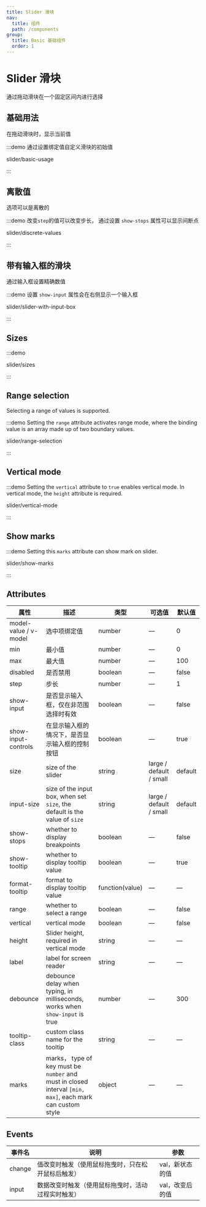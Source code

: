 ```yaml
---
title: Slider 滑块
nav:
  title: 组件
  path: /components
group:
  title: Basic 基础组件
  order: 1
---
```

# Slider 滑块

通过拖动滑块在一个固定区间内进行选择

<style lang="scss">
.slider-demo-block {
  display: flex;
  align-items: center;
  .el-slider {
    margin-top: 0;
    margin-left: 12px;
  }
  .demonstration {
    font-size: 14px;
    color: var(--el-text-color-secondary);
    line-height: 44px;
    flex: 1;
    overflow: hidden;
    text-overflow: ellipsis;
    white-space: nowrap;
    margin-bottom: 0;
     & + .el-slider {
        flex: 0 0 70%;
    }
  }
}
</style>

## 基础用法

在拖动滑块时，显示当前值

:::demo 通过设置绑定值自定义滑块的初始值

slider/basic-usage

:::

## 离散值

选项可以是离散的

:::demo 改变`step`的值可以改变步长， 通过设置 `show-stops` 属性可以显示间断点

slider/discrete-values

:::

## 带有输入框的滑块

通过输入框设置精确数值

:::demo 设置 `show-input` 属性会在右侧显示一个输入框

slider/slider-with-input-box

:::

## Sizes

:::demo

slider/sizes

:::

## Range selection

Selecting a range of values is supported.

:::demo Setting the `range` attribute activates range mode, where the binding value is an array made up of two boundary values.

slider/range-selection

:::

## Vertical mode

:::demo Setting the `vertical` attribute to `true` enables vertical mode. In vertical mode, the `height` attribute is required.

slider/vertical-mode

:::

## Show marks

:::demo Setting this `marks` attribute can show mark on slider.

slider/show-marks

:::

## Attributes

| 属性                    | 描述                                                                                                       | 类型              | 可选值                     | 默认值     |
| --------------------- | -------------------------------------------------------------------------------------------------------- | --------------- | ----------------------- | ------- |
| model-value / v-model | 选中项绑定值                                                                                                   | number          | —                       | 0       |
| min                   | 最小值                                                                                                      | number          | —                       | 0       |
| max                   | 最大值                                                                                                      | number          | —                       | 100     |
| disabled              | 是否禁用                                                                                                     | boolean         | —                       | false   |
| step                  | 步长                                                                                                       | number          | —                       | 1       |
| show-input            | 是否显示输入框，仅在非范围选择时有效                                                                                       | boolean         | —                       | false   |
| show-input-controls   | 在显示输入框的情况下，是否显示输入框的控制按钮                                                                                  | boolean         | —                       | true    |
| size                  | size of the slider                                                                                       | string          | large / default / small | default |
| input-size            | size of the input box, when set `size`, the default is the value of `size`                               | string          | large / default / small | default |
| show-stops            | whether to display breakpoints                                                                           | boolean         | —                       | false   |
| show-tooltip          | whether to display tooltip value                                                                         | boolean         | —                       | true    |
| format-tooltip        | format to display tooltip value                                                                          | function(value) | —                       | —       |
| range                 | whether to select a range                                                                                | boolean         | —                       | false   |
| vertical              | vertical mode                                                                                            | boolean         | —                       | false   |
| height                | Slider height, required in vertical mode                                                                 | string          | —                       | —       |
| label                 | label for screen reader                                                                                  | string          | —                       | —       |
| debounce              | debounce delay when typing, in milliseconds, works when `show-input` is true                             | number          | —                       | 300     |
| tooltip-class         | custom class name for the tooltip                                                                        | string          | —                       | —       |
| marks                 | marks， type of key must be `number` and must in closed interval `[min, max]`, each mark can custom style | object          | —                       | —       |

## Events

| 事件名    | 说明                        | 参数        |
| ------ | ------------------------- | --------- |
| change | 值改变时触发（使用鼠标拖曳时，只在松开鼠标后触发） | val，新状态的值 |
| input  | 数据改变时触发（使用鼠标拖曳时，活动过程实时触发） | val，改变后的值 |
